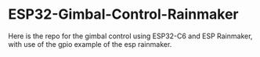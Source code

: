 # ESP32-Gimbal-Control-Rainmaker
Here is the repo for the gimbal control using ESP32-C6 and ESP Rainmaker, with use of the gpio example of the esp rainmaker. 
